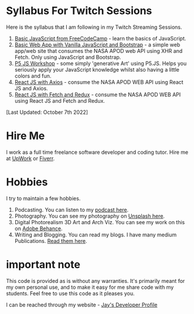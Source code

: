 # Syllabus For Twitch Sessions 

Here is the syllabus that I am following in my Twitch Streaming Sessions. 

1. [Basic JavaScript from FreeCodeCamp](https://www.freecodecamp.org/learn/javascript-algorithms-and-data-structures/) - learn the basics of JavaScript.
1. [Basic Web App with Vanilla JavaScript and Bootstrap](https://github.com/Jay-study-nildana/FrontEndForStudents/tree/main/BootstrapForStudents/Bootstrap5/NASAAPODXhrFetch) - a simple web app/web site that consumes the NASA APOD web API using XHR and Fetch. Only using JavaScript and Bootstrap.
1. [P5 JS Workshop](https://github.com/Jay-study-nildana/P5JSWorkshop) - some simply 'generative Art' using P5.JS. Helps you seriously apply your JavaScript knowledge whilst also having a little colors and fun.
1. [React JS with Axios](https://github.com/Jay-study-nildana/FrontEndForStudents/tree/main/ReactJSForStudents/axioshelloworldhttps) - consume the NASA APOD WEB API using React JS and Axios.
1. [React JS with Fetch and Redux](https://github.com/Jay-study-nildana/FrontEndForStudents/tree/main/ReactJSForStudents/StarterNASAAPODReactJS) - consume the NASA APOD WEB API using React JS and Fetch and Redux.

[Last Updated: October 7th 2022]

# Hire Me

I work as a full time freelance software developer and coding tutor. Hire me at [UpWork](https://www.upwork.com/fl/vijayasimhabr) or [Fiverr](https://www.fiverr.com/jay_codeguy).

# Hobbies

I try to maintain a few hobbies.

1. Podcasting. You can listen to my [podcast here](https://stories.thechalakas.com/listen-to-podcast/).
1. Photography. You can see my photography on [Unsplash here](https://unsplash.com/@jay_neeruhaaku).
1. Digital Photorealism 3D Art and Arch Viz. You can see my work on this on [Adobe Behance](https://www.behance.net/vijayasimhabr).
1. Writing and Blogging. You can read my blogs. I have many medium Publications. [Read them here](https://medium.com/@vijayasimhabr).

# important note

This code is provided as is without any warranties. It's primarily meant for my own personal use, and to make it easy for me share code with my students. Feel free to use this code as it pleases you.

I can be reached through my website - [Jay's Developer Profile](https://jay-study-nildana.github.io/developerprofile)